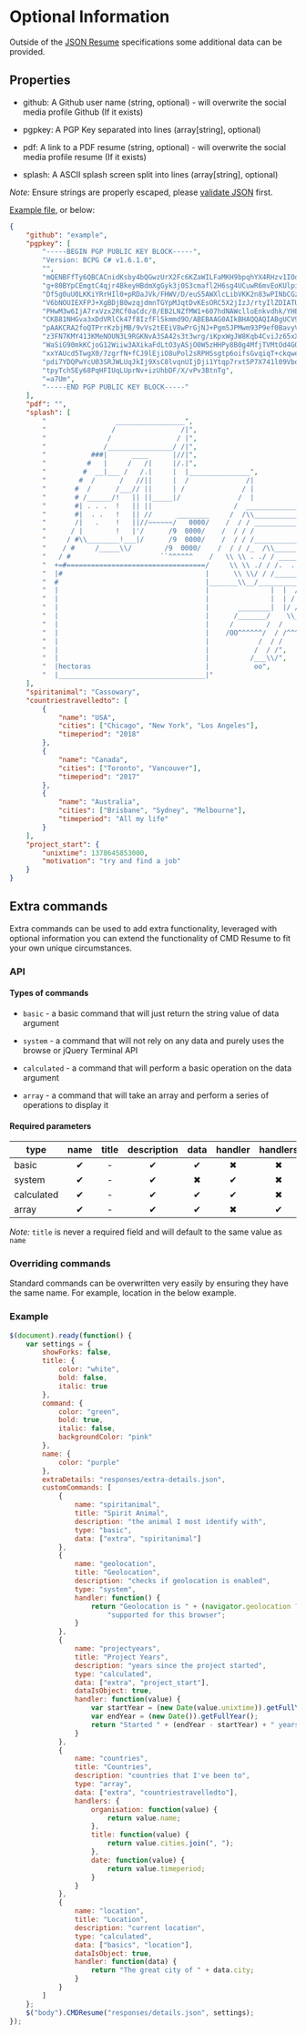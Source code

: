 # Optional Information

Outside of the [JSON Resume][] specifications some
additional data can be provided.

## Properties

-   github: A Github user name (string, optional) - will overwrite the social
    media profile Github (If it exists)

-   pgpkey: A PGP Key separated into lines (array\[string], optional)

-   pdf: A link to a PDF resume (string, optional) - will overwrite the social
    media profile resume (If it exists)

-   splash: A ASCII splash screen split into lines (array\[string], optional)

*Note:* Ensure strings are properly escaped, please
[validate JSON][json lint] first.

[Example file][example], or below:

```json
{
	"github": "example",
	"pgpkey": [
		"-----BEGIN PGP PUBLIC KEY BLOCK-----",
		"Version: BCPG C# v1.6.1.0",
		"",
		"mQENBFfTy6QBCACnidKsby4bQGwzUrX2Fc6KZaWILFaMKH9bpqhYX4RHzv1IOdLD",
		"g+80BYpCEmgtC4qjr4BkeyHBdmXgGyk3j0S3cmafl2H6sg4UCuwR6mvEoKUlpiM8",
		"Df5g0uU0LKKiYRrHIl0+pRDaJVk/FHWV/D/euS5AWXlcLibVKK2n83wPINbCGz1Z",
		"V6bNOUIEXFPJ+XgBDjB0wzqjdmnTGYpMJqtDvKEsORC5X2jIzJ/rtyIlZDIATUGF",
		"PHwM3w6IjA7rxVzx2RCf0aCdc/8/EB2LNZfMW1+607hdNAWclloEnkvdhk/YHEpk",
		"CKB81NHGva3xDdVRlCk47f8IzfFl5kmmd9O/ABEBAAG0AIkBHAQQAQIABgUCV9PL",
		"pAAKCRA2foQTPrrKzbjMB/9vVs2tEEiV8wPrGjNJ+Pgm5JPMwm93P9ef0BavyVtP",
		"z3FN7KMY413KMeNOUN3L9RGKNvA3SA42s3t3wrg/iKpxWgJW8Kqb4CviJz65xX8f",
		"WaSiG90mkKCjoG12Wiiw3AXikaFdLtO3yASjO0W5zHHPy8B0g4MfjTVMtOd4GOfH",
		"xxYAUcd5TwgX0/7zgrfN+fCJ9lEjiO8uPol2sRPHSsgtp6oifsGvqiqT+ckqweD4",
		"pdi7YDQPwYcU03SRJWLUqJkIj9XsC8lvqnUIjDji1Ytqp7rxt5P7X741l09Vbo+s",
		"tpyTch5Ey68PqHFIUqLUprNv+izUhbDF/X/vPv3BtnTg",
		"=a7Um",
		"-----END PGP PUBLIC KEY BLOCK-----"
	],
	"pdf": "",
	"splash": [
		"                 _________________",
		"                /                /|",
		"               /                / |",
		"              /________________/ /|",
		"           ###|      ____      |//|",
		"          #   |     /   /|     |/.|",
		"         #  __|___ /   /.|     |  |_______________",
		"        #  /      /   //||     |  /              /|                  ___",
		"       #  /      /___// ||     | /              / |                 / \\ \\",
		"       # /______/!   || ||_____|/              /  |                /   \\ \\",
		"       #| . . .  !   || ||                    /  _________________/     \\ \\",
		"       #|  . .   !   || //      ________     /  /\\________________  {   /  }",
		"       /|   .    !   ||//~~~~~~/   0000/    /  / / ______________  {   /  /",
		"      / |        !   |'/      /9  0000/    /  / / /             / {   /  /",
		"     / #\\________!___|/      /9  0000/    /  / / /_____________/___  /  /",
		"    / #     /_____\\/        /9  0000/    /  / / /_  /\\_____________\\/  /",
		"   / #                      ``^^^^^^    /   \\ \\ . ./ / ____________   /",
		"  +=#==================================/     \\ \\ ./ / /.  .  .  \\ /  /",
		"  |#                                   |      \\ \\/ / /___________/  /",
		"  #                                    |_______\\__/________________/",
		"  |                                    |               |  |  / /       ",
		"  |                                    |               |  | / /       ",
		"  |                                    |       ________|  |/ /________       ",
		"  |                                    |      /_______/    \\_________/\\       ",
		"  |                                    |     /        /  /           \\ )       ",
		"  |                                    |    /OO^^^^^^/  / /^^^^^^^^^OO\\)       ",
		"  |                                    |            /  / /        ",
		"  |                                    |           /  / /",
		"  |                                    |          /___\\/",
		"  |hectoras                            |           oo",
		"  |____________________________________|"
	],
	"spiritanimal": "Cassowary",
    "countriestravelledto": [
	    {
	        "name": "USA",
	        "cities": ["Chicago", "New York", "Los Angeles"],
	        "timeperiod": "2018"
	    },
	    {
	        "name": "Canada",
	        "cities": ["Toronto", "Vancouver"],
	        "timeperiod": "2017"
	    },
	    {
	        "name": "Australia",
	        "cities": ["Brisbane", "Sydney", "Melbourne"],
	        "timeperiod": "All my life"
	    }
	],
	"project_start": {
		"unixtime": 1378645853000,
		"motivation": "try and find a job"
	}
}
```

## Extra commands

Extra commands can be used to add extra functionality, leveraged with optional
information you can extend the functionality of CMD Resume to fit your own
unique circumstances.

### API
#### Types of commands

-   `basic` - a basic command that will just return the string value of data
    argument

-   `system` - a command that will not rely on any data and purely uses the
    browse or jQuery Terminal API

-   `calculated` - a command that will perform a basic operation on the data
    argument

-   `array` - a command that will take an array and perform a series of
    operations to display it

#### Required parameters

| type       | name | title | description | data | handler | handlers |
| ---------- |:----:|:-----:|:-----------:|:----:|:-------:|:--------:|
| basic      | ✔    | -     | ✔           | ✔    | ✖       | ✖        |
| system     | ✔    | -     | ✔           | ✖    | ✔       | ✖        |
| calculated | ✔    | -     | ✔           | ✔    | ✔       | ✖        |
| array      | ✔    | -     | ✔           | ✔    | ✖       | ✔        |

*Note:* `title` is never a required field and will default to the same value as
`name`

### Overriding commands

Standard commands can be overwritten very easily by ensuring they have the same
name. For example, location in the below example.

### Example

```javascript
$(document).ready(function() {
    var settings = {
        showForks: false,
        title: {
            color: "white",
            bold: false,
            italic: true
        },
        command: {
            color: "green",
            bold: true,
            italic: false,
            backgroundColor: "pink"
        },
        name: {
            color: "purple"
        },
        extraDetails: "responses/extra-details.json",
        customCommands: [
            {
                name: "spiritanimal",
                title: "Spirit Animal",
                description: "the animal I most identify with",
                type: "basic",
                data: ["extra", "spiritanimal"]
            },
            {
                name: "geolocation",
                title: "Geolocation",
                description: "checks if geolocation is enabled",
                type: "system",
                handler: function() {
                    return "Geolocation is " + (navigator.geolocation ?  "" : "not ") +
                        "supported for this browser";
                }
            },
            {
                name: "projectyears",
                title: "Project Years",
                description: "years since the project started",
                type: "calculated",
                data: ["extra", "project_start"],
                dataIsObject: true,
                handler: function(value) {
                    var startYear = (new Date(value.unixtime)).getFullYear();
                    var endYear = (new Date()).getFullYear();
                    return "Started " + (endYear - startYear) + " years ago to " + value.motivation;
                }
            },
            {
                name: "countries",
                title: "Countries",
                description: "countries that I've been to",
                type: "array",
                data: ["extra", "countriestravelledto"],
                handlers: {
                    organisation: function(value) {
                        return value.name;
                    },
                    title: function(value) {
                        return value.cities.join(", ");
                    },
                    date: function(value) {
                        return value.timeperiod;
                    }
                }
            },
            {
                name: "location",
                title: "Location",
                description: "current location",
                type: "calculated",
                data: ["basics", "location"],
                dataIsObject: true,
                handler: function(data) {
                    return "The great city of " + data.city;
                }
            }
        ]
    };
    $("body").CMDResume("responses/details.json", settings);
});
```

[example]: https://github.com/bbody/CMD-Resume/blob/master/responses/extra-details.json
[json lint]: https://jsonlint.com/
[json resume]: https://jsonresume.org/
